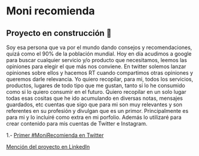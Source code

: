 # Moni recomienda

## Proyecto en construcción 🚧
Soy esa persona que va por el mundo dando consejos y recomendaciones, quizá como el 90% de la población mundial. Hoy en día acudimos a google para buscar cualquier servicio y/o producto que necesitamos, leemos las opiniones para elegir el que más nos conviene. En twitter solemos lanzar opiniones sobre ellos y hacemos RT cuando compartimos otras opiniones y queremos darle relevancia.
Yo quiero recopilar, para mi, todos los servicios, productos, lugares de todo tipo que me gustan, tanto si lo he consumido como si lo quiero consumir en el futuro.
Quiero recopilar en un solo lugar todas esas cositas que he ido acumulando en diversas notas, mensajes guardados, etc cuentas que sigo que para mi son muy relevantes y son referentes en su profesión y divulgan que es un primor.
Principalmente es para mi y lo incluiré como extra en mi porfolio. Además lo utilizaré para crear contenido para mis cuentas de Twitter e Instagram.

1.- [Primer #MoniRecomienda en Twitter](https://twitter.com/MoniMonipeny/status/1449979704581185536?s=20)




[Mención del proyecto en LinkedIn](https://www.linkedin.com/posts/m%C3%B3nica-lamas_monirecomienda-sideproject-nuevoproyecto-activity-6858004842456064000-Egrk)

